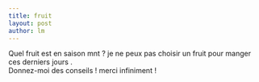```yaml
---
title: fruit 
layout: post
author: lm
---
```

<p>Quel fruit est en saison mnt ? je ne peux pas choisir un fruit pour manger ces derniers jours .<br />
Donnez-moi des conseils ! merci infiniment !</p>
